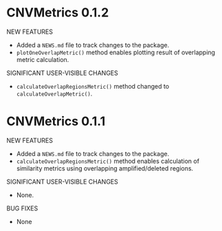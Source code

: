 # CNVMetrics 0.1.2

NEW FEATURES

* Added a `NEWS.md` file to track changes to the package.
* `plotOneOverlapMetric()` method enables plotting result of overlapping metric calculation.

SIGNIFICANT USER-VISIBLE CHANGES

* `calculateOverlapRegionsMetric()` method changed to `calculateOverlapMetric()`.


# CNVMetrics 0.1.1

NEW FEATURES

* Added a `NEWS.md` file to track changes to the package.
* `calculateOverlapRegionsMetric()` method enables calculation of similarity metrics using overlapping amplified/deleted regions.

SIGNIFICANT USER-VISIBLE CHANGES

* None.

BUG FIXES

* None
